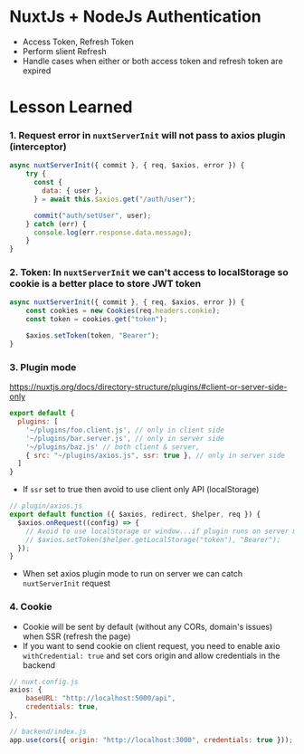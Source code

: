 # NuxtJs + NodeJs Authentication

- Access Token, Refresh Token
- Perform slient Refresh
- Handle cases when either or both access token and refresh token are expired

# Lesson Learned

### 1. Request error in `nuxtServerInit` will not pass to axios plugin (interceptor)

```javascript
async nuxtServerInit({ commit }, { req, $axios, error }) {
    try {
      const {
        data: { user },
      } = await this.$axios.get("/auth/user");

      commit("auth/setUser", user);
    } catch (err) {
      console.log(err.response.data.message);
    }
}
```

### 2. Token: In `nuxtServerInit` we can't access to localStorage so cookie is a better place to store JWT token

```javascript
async nuxtServerInit({ commit }, { req, $axios, error }) {
    const cookies = new Cookies(req.headers.cookie);
    const token = cookies.get("token");

    $axios.setToken(token, "Bearer");
}
```

### 3. Plugin mode

https://nuxtjs.org/docs/directory-structure/plugins/#client-or-server-side-only

```javascript
export default {
  plugins: [
    '~/plugins/foo.client.js', // only in client side
    '~/plugins/bar.server.js', // only in server side
    '~/plugins/baz.js' // both client & server,
    { src: "~/plugins/axios.js", ssr: true }, // only in server side
  ]
}
```

- If `ssr` set to true then avoid to use client only API (localStorage)

```javascript
// plugin/axios.js
export default function ({ $axios, redirect, $helper, req }) {
  $axios.onRequest((config) => {
    // Avoid to use localStorage or window...if plugin runs on server mode
    // $axios.setToken($helper.getLocalStorage("token"), "Bearer");
  });
}
```

- When set axios plugin mode to run on server we can catch `nuxtServerInit` request

### 4. Cookie

- Cookie will be sent by default (without any CORs, domain's issues) when SSR (refresh the page)
- If you want to send cookie on client request, you need to enable axio `withCredential: true` and set cors origin and allow credentials in the backend

```javascript
// nuxt.config.js
axios: {
    baseURL: "http://localhost:5000/api",
    credentials: true,
},

// backend/index.js
app.use(cors({ origin: "http://localhost:3000", credentials: true }));
```
